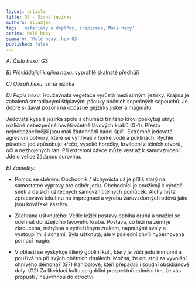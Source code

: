 ```yaml
---
layout: article
title: G3 - Sirná jezírka
authors: alladjex
tags: 'materiály a doplňky, inspirace, Malé hexy'
series: Malé hexy
summary: 'Malé hexy, hex G3'
published: false
---
```

_A) Číslo hexu:_
G3  
  
_B) Převládající krajina hexu:_
vyprahlé skalnaté předhůří  
  
_C) Obsah hexu:_
sirná jezírka  
  
_D) Popis hexu:_
Houževnatá vegetace vyrůstá mezi sirnými jezírky. Krajina je zahalená smradlavými štiplavými pšouky bočních sopečných sopouchů. Je dobré si dávat pozor i na občasné gejzírky jisker a magmatu.  
  
Jedovatá kyselá jezírka spolu s chumáči trnitého křoví poskytují úkryt rozličné nebezpečné havěti včetně lávových krabů (G-1). Přesto nejnebezpečnější jsou malí žlutohnědí hádci špíři. Extrémně jedovaté agresivní potvory, které se vyhřívají v horké vodě a puklinách. Rychle působící jed způsobuje křeče, vysoké horečky, krvácení z tělních otvorů, očí a nezhojených ran. Při extrémní dávce může vést až k samovznícení. Jde o velice žádanou surovinu.  
  
_E) Zápletky:_
- Pomoc se sběrem: Obchodník / alchymista už je příliš starý na samostatné výpravy pro odběr jedu. Obchodníci je používají k výrobě sirek a dalších užitečných samovznítitelných pomůcek. Alchymista zpracovává tekutinu na impregnaci a výrobu žáruvzdorných oděvů jako jsou kovářské zástěry.

- Záchrana uštknutého: Vedle ležící postavy pobíhá druhá a snažící se odehnat dorážejícího lávového kraba. Postava, co leží na zemi je zkroucená, nehybná s vytřeštěným zrakem, napnutými svaly a vystouplími šlachami. Byla uštknutá, ale v poslední chvíli hybernovaná pomocí magie.

- V oblasti se vyskytuje šílený gobliní kult, který je vůči jedu immunní a používá ho při svých obětních rituálech. Možná, že oni stojí za vyvolání ohnivého démona? (G7) Kanibalové, kteří přepadají i soudní obsidiánové doly. (G2) Za likvidaci kultu se goblini prospektoři odmění tím, že vás propustí / neuvrhnou do otroctví.
